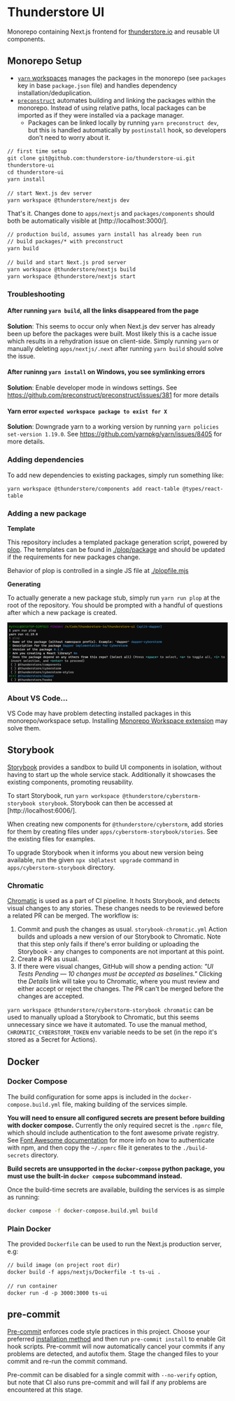# Thunderstore UI

Monorepo containing Next.js frontend for [thunderstore.io](https://thunderstore.io)
and reusable UI components.

## Monorepo Setup

- [`yarn` workspaces](https://classic.yarnpkg.com/en/docs/workspaces/) manages
  the packages in the monorepo (see `packages` key in base `package.json` file)
  and handles dependency installation/deduplication.
- [`preconstruct`](https://preconstruct.tools/) automates building and linking
  the packages within the monorepo. Instead of using relative paths, local
  packages can be imported as if they were installed via a package manager.
  - Packages can be linked locally by running `yarn preconstruct dev`, but this
    is handled automatically by `postinstall` hook, so developers don't need to
    worry about it.

```
// first time setup
git clone git@github.com:thunderstore-io/thunderstore-ui.git thunderstore-ui
cd thunderstore-ui
yarn install

// start Next.js dev server
yarn workspace @thunderstore/nextjs dev
```

That's it. Changes done to `apps/nextjs` and `packages/components` should both
be automatically visible at [http://localhost:3000/].

```
// production build, assumes yarn install has already been run
// build packages/* with preconstruct
yarn build

// build and start Next.js prod server
yarn workspace @thunderstore/nextjs build
yarn workspace @thunderstore/nextjs start
```

### Troubleshooting

#### After running `yarn build`, all the links disappeared from the page

**Solution**: This seems to occur only when Next.js dev server has already been
up before the packages were built. Most likely this is a cache issue which
results in a rehydration issue on client-side. Simply running `yarn` or manually
deleting `apps/nextjs/.next` after running `yarn build` should solve the issue.

#### After runinng `yarn install` on Windows, you see symlinking errors

**Solution**: Enable developer mode in windows settings.
See https://github.com/preconstruct/preconstruct/issues/381 for more details

#### Yarn error `expected workspace package to exist for X`

**Solution**: Downgrade yarn to a working version by running
`yarn policies set-version 1.19.0`. See
https://github.com/yarnpkg/yarn/issues/8405 for more details.

### Adding dependencies

To add new dependencies to existing packages, simply run something like:

```
yarn workspace @thunderstore/components add react-table @types/react-table
```

### Adding a new package

**Template**

This repository includes a templated package generation script, powered by
[plop](https://plopjs.com/documentation/). The templates can be found in
[./plop/package](./plop/package) and should be updated if the requirements
for new packages change.

Behavior of plop is controlled in a single JS file at
[./plopfile.mjs](./plopfile.mjs)

**Generating**

To actually generate a new package stub, simply run `yarn run plop` at the
root of the repository. You should be prompted with a handful of questions after
which a new package is created.

![Plop generation example](./docs/plop.png)

### About VS Code...

VS Code may have problem detecting installed packages in this monorepo/workspace
setup. Installing
[Monorepo Workspace extension](https://marketplace.visualstudio.com/items?itemName=folke.vscode-monorepo-workspace)
may solve them.

## Storybook

[Storybook](https://storybook.js.org/docs/react/get-started/introduction)
provides a sandbox to build UI components in isolation, without having to start
up the whole service stack. Additionally it showcases the existing components,
promoting reusability.

To start Storybook, run `yarn workspace @thunderstore/cyberstorm-storybook storybook`.
Storybook can then be accessed at [http://localhost:6006/].

When creating new components for `@thunderstore/cyberstorm`, add stories for
them by creating files under `apps/cyberstorm-storybook/stories`. See the
existing files for examples.

To upgrade Storybook when it informs you about new version being available, run
the given `npx sb@latest upgrade` command in `apps/cyberstorm-storybook`
directory.

### Chromatic

[Chromatic](https://www.chromatic.com/docs/) is used as a part of CI pipeline.
It hosts Storybook, and detects visual changes to any stories. These changes
needs to be reviewed before a related PR can be merged. The workflow is:

1. Commit and push the changes as usual. `storybook-chromatic.yml` Action
   builds and uploads a new version of our Storybook to Chromatic. Note that
   this step only fails if there's error building or uploading the Storybook -
   any changes to components are not important at this point.
2. Create a PR as usual.
3. If there were visual changes, GitHub will show a pending action: _"UI Tests
   Pending — 10 changes must be accepted as baselines."_ Clicking the *Details*
   link will take you to Chromatic, where you must review and either accept or
   reject the changes. The PR can't be merged before the changes are accepted.

`yarn workspace @thunderstore/cyberstorm-storybook chromatic` can be used to
manually upload a Storybook to Chromatic, but this seems unnecessary since we
have it automated. To use the manual method, `CHROMATIC_CYBERSTORM_TOKEN` env
variable needs to be set (in the repo it's stored as a Secret for Actions).

## Docker

### Docker Compose

The build configuration for some apps is included in the
`docker-compose.build.yml` file, making building of the services simple.

**You will need to ensure all configured secrets are present before building
with docker compose.** Currently the only required secret is the `.npmrc` file,
which should include authentication to the font awesome private registry. See
[Font Awesome documentation](https://fontawesome.com/docs/web/setup/packages)
for more info on how to authenticate with npm, and then copy the `~/.npmrc` file
it generates to the `./build-secrets` directory.

**Build secrets are unsupported in the `docker-compose` python package, you must
use the built-in `docker compose` subcommand instead.**

Once the build-time secrets are available, building the services is as simple as
running:

```bash
docker compose -f docker-compose.build.yml build
```

### Plain Docker

The provided `Dockerfile` can be used to run the Next.js production server, e.g:

```
// build image (on project root dir)
docker build -f apps/nextjs/Dockerfile -t ts-ui .

// run container
docker run -d -p 3000:3000 ts-ui
```

## pre-commit

[Pre-commit](https://pre-commit.com/) enforces code style practices in this
project. Choose your preferred
[installation method](https://pre-commit.com/#install) and then run `pre-commit
install` to enable Git hook scripts. Pre-commit will now automatically cancel
your commits if any problems are detected, and autofix them. Stage the changed
files to your commit and re-run the commit command.

Pre-commit can be disabled for a single commit with `--no-verify` option, but
note that CI also runs pre-commit and will fail if any problems are encountered
at this stage.
